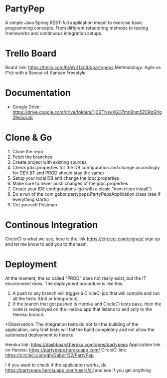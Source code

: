 # PartyPep

A simple Java Spring REST-full application meant to exercise basic programming concepts. From different refactoring methods to testing
frameworks and continuous integration setups.

# Trello Board
Board link: https://trello.com/b/ANK14c63/partypeps
Methodology: Agile as f*ck with a flavour of Kanban Freestyle

# Documentation
 - Google Drive: https://drive.google.com/drive/folders/1jC2TNsvXGO7mnBnm5ZCRgGYg29s5uUdr

# Clone & Go

1. Clone the repo
2. Fetch the branches
3. Create project with existing sources
4. Check jdbc.properties for the DB configuration and change accordingly for DEV (IT and PROD should stay the same)
5. Setup your local DB and change the jdbc.properties
6. Make sure to never push changes of the jdbc.properties
7. Create your IDE configurations (go with a clasic "mvn clean install")
8. Do a run of the com.gabor.partypeps.PartyPepsApplication.class (see if everything starts)
9. Get yourself Postman

# Continous Integration
CircleCI is what we use, here is the link https://circleci.com/signup/ sign up and let me know to add you to the team.

# Deployment
At the moment, the so called "PROD" does not really exist, but the IT environment does.
The deployment procedure is like this:
1. A push to any branch will trigger a CircleCI job that will compile and run all the tests (Unit or Integration).
2. If the branch that got pushed is Heroku and CircleCI tests pass, then the code is redeployed on the Heroku app that listens to and only to the Heroku branch.

*Observation: The integration tests do not fail the building of the application, only Unit tests will fail the build completely and not allow the automated deployment to heroku.

Heroku link: https://dashboard.heroku.com/apps/partypeps
Application link on Heroku: https://partypeps.herokuapp.com/
CircleCI link: https://circleci.com/gh/Gabor132/PartyPep

! If you want to check if the application works, do https://partypeps.herokuapp.com/users/all and see if you get anything
